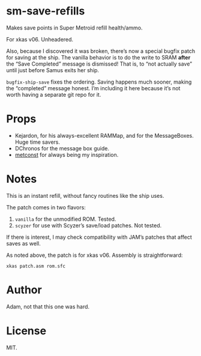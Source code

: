# sm-save-refills

Makes save points in Super Metroid refill health/ammo.

For xkas v06.  Unheadered.

Also, because I discovered it was broken, there’s now a special bugfix patch for saving at the ship.
The vanilla behavior is to do the write to SRAM **after** the “Save Completed” message is dismissed!
That is, to “not actually save” until just before Samus exits her ship.

`bugfix-ship-save` fixes the ordering.
Saving happens much sooner, making the “completed” message honest.
I’m including it here because it’s not worth having a separate git repo for it.

# Props

* Kejardon, for his always-excellent RAMMap, and for the MessageBoxes.  Huge time savers.
* DChronos for the message box guide.
* [metconst](http://metroidconstruction.com) for always being my inspiration.

# Notes

This is an instant refill, without fancy routines like the ship uses.

The patch comes in two flavors:

1. `vanilla` for the unmodified ROM.  Tested.
2. `scyzer` for use with Scyzer’s save/load patches.  Not tested.

If there is interest, I may check compatibility with JAM’s patches that affect saves as well.

As noted above, the patch is for xkas v06.
Assembly is straightforward:

    xkas patch.asm rom.sfc

# Author

Adam, not that this one was hard.

# License

MIT.
